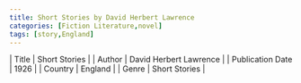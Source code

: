 ```yaml
---
title: Short Stories by David Herbert Lawrence
categories: [Fiction Literature,novel]
tags: [story,England]
---
```

        
| Title | Short Stories  |
| Author |  David Herbert Lawrence  |
| Publication Date | 1926   |
| Country | England |
| Genre | Short Stories  |
        